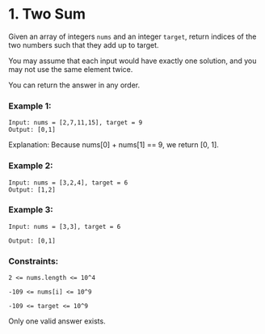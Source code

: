 # 1. Two Sum
   Given an array of integers `nums` and an integer `target`, return indices of the two numbers such that they add up to target.

You may assume that each input would have exactly one solution, and you may not use the same element twice.

You can return the answer in any order.



### Example 1:

```
Input: nums = [2,7,11,15], target = 9
Output: [0,1]
```

Explanation: Because nums[0] + nums[1] == 9, we return [0, 1].

### Example 2:
```
Input: nums = [3,2,4], target = 6
Output: [1,2]
```

### Example 3:

```
Input: nums = [3,3], target = 6

Output: [0,1]
```


### Constraints:

`2 <= nums.length <= 10^4`

`-109 <= nums[i] <= 10^9`

`-109 <= target <= 10^9`

Only one valid answer exists.